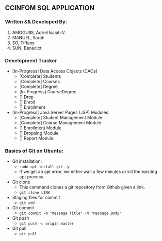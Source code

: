 ## CCINFOM SQL APPLICATION

### Written && Developed By:
1. AMOGUIIS, Adriel Isaiah V.
2. MANUEL, Sarah
3. SO, Tiffany
4. SUN, Benedict

### Development Tracker
- [In-Progress] Data Access Objects (DAOs)
	- [Complete] Students
	- [Complete] Courses
	- [Complete] Degree
	- [In-Progress] CourseDegree
	- [] Drop
	- [] Enroll
	- [] Enrollment
- [In-Progress] Java Server Pages (JSP) Modules
	- [Complete] Student Management Module
	- [Complete] Course Management Module
	- [] Enrollment Module
	- [] Dropping Module
	- [] Report Module

### Basics of Git on Ubuntu:
- Git installation:
	- ```sudo apt install git -y```
	- If we get an apt error, we either wait a few minutes or kill the existing apt process.
- Git clone
	- This command clones a git repository from Github given a link.
	- ```git clone LINK```
- Staging files for commit
	- ```git add .```
- Git commit
	- ```git commit -m "Message Title" -m "Message Body"```
- Git push
	- ```git push -u origin master```
- Git pull
	- ```git pull```

